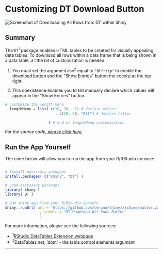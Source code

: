 # Customizing DT Download Button

![Screenshot of Downloading All Rows from DT within Shiny](https://github.com/cenuno/shiny/raw/master/Images/Screen%20Shot%202017-06-23%20at%203.16.36%20PM.png)

## Summary

The `DT`<sup>1</sup> package enables HTML tables to be created for visually appealing data tables. To download all rows within a data frame that is being shown in a data table, a little bit of customization is needed.

1. You must set the argument `dom`<sup>2</sup> equal to `"Blfrtip"` to enable the download button and the "Show Entries" button the coexist at the top right.

2. This coexistence enables you to tell manually declare which values will appear in the "Show Entries" button. 

```R
# customize the length menu
, lengthMenu = list( c(10, 20, -1) # declare values
                       , c(10, 20, "All") # declare titles
                       
                    ) # end of lengthMenu customization
```

*For the source code, [please click here](https://github.com/cenuno/shiny/blob/master/DT-Download-All-Rows-Button/app.r).*

## Run the App Yourself

The code below will allow you to run the app from your R/RStudio console:

```R

# Install necessary packages
install.packages( c("shiny", "DT") )

# Load necessary packages
library( shiny )
library( DT )

# Run shiny app from your R/RStudio Console
shiny::runUrl( url = "https://github.com/cenuno/shiny/archive/master.zip"
                , subdir = "DT-Download-All-Rows-Button"
                )
```

For more information, please see the following sources:

* <sup>1</sup>[RStudio DataTables Extension webpage](https://rstudio.github.io/DT/extensions.html)
* <sup>2</sup>[DataTables.net, 'dom' - the table control elements argument](https://datatables.net/reference/option/dom)
****

